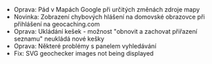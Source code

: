 ##
- Oprava: Pád v Mapách Google při určitých změnách zdroje mapy
- Novinka: Zobrazení chybových hlášení na domovské obrazovce při přihlášení na geocaching.com
- Oprava: Ukládání kešek - možnost "obnovit a zachovat přiřazení seznamu" neukládá nové kešky
- Oprava: Některé problémy s panelem vyhledávání
- Fix: SVG geochecker images not being displayed
